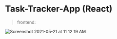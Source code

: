 # Task-Tracker-App (React)

> frontend:

![Screenshot 2021-05-21 at 11 12 19 AM](https://user-images.githubusercontent.com/61342456/119088534-78043f80-ba26-11eb-9ede-26fb0b62877c.png)
